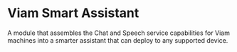 # Viam Smart Assistant

A module that assembles the Chat and Speech service capabilities for Viam machines into a smarter assistant that can deploy to any supported device.
